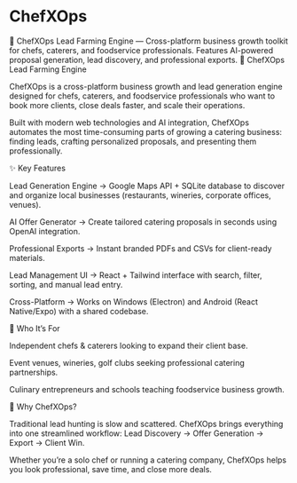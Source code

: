 # ChefXOps
🚀 ChefXOps Lead Farming Engine — Cross-platform business growth toolkit for chefs, caterers, and foodservice professionals. Features AI-powered proposal generation, lead discovery, and professional exports.
🍴 ChefXOps Lead Farming Engine

ChefXOps is a cross-platform business growth and lead generation engine designed for chefs, caterers, and foodservice professionals who want to book more clients, close deals faster, and scale their operations.

Built with modern web technologies and AI integration, ChefXOps automates the most time-consuming parts of growing a catering business: finding leads, crafting personalized proposals, and presenting them professionally.

✨ Key Features

Lead Generation Engine → Google Maps API + SQLite database to discover and organize local businesses (restaurants, wineries, corporate offices, venues).

AI Offer Generator → Create tailored catering proposals in seconds using OpenAI integration.

Professional Exports → Instant branded PDFs and CSVs for client-ready materials.

Lead Management UI → React + Tailwind interface with search, filter, sorting, and manual lead entry.

Cross-Platform → Works on Windows (Electron) and Android (React Native/Expo) with a shared codebase.

🎯 Who It’s For

Independent chefs & caterers looking to expand their client base.

Event venues, wineries, golf clubs seeking professional catering partnerships.

Culinary entrepreneurs and schools teaching foodservice business growth.

🚀 Why ChefXOps?

Traditional lead hunting is slow and scattered. ChefXOps brings everything into one streamlined workflow:
Lead Discovery → Offer Generation → Export → Client Win.

Whether you’re a solo chef or running a catering company, ChefXOps helps you look professional, save time, and close more deals.



